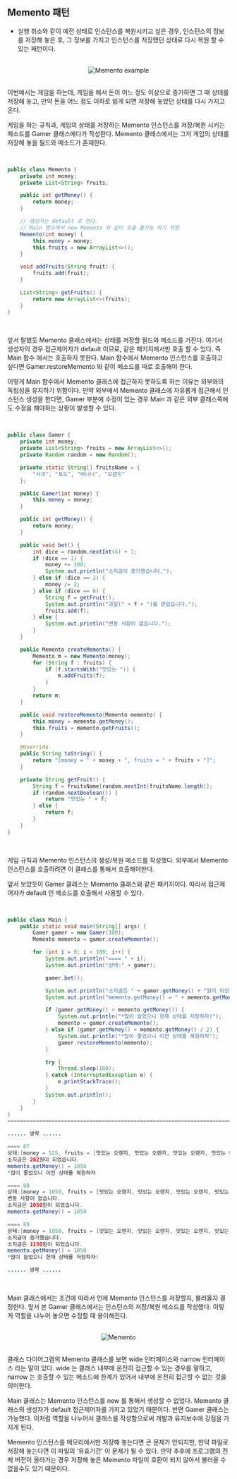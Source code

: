 ## Memento 패턴

- 실행 취소와 같이 예전 상태로 인스턴스를 복원시키고 싶은 경우, 인스턴스의 정보를 저장해 놓은 후, 그 정보를 가지고 인스턴스를 저장했던 상태로 다시 복원 할 수 있는 패턴이다.

<br>

<div align="center">
 <img src="../images/Memento%20example.png" alt="Memento example">
</div>

<br>

이번예시는 게임을 하는데, 게임을 해서 돈이 어느 정도 이상으로 증가하면 그 때 상태를 저장해 놓고, 만약 돈을 어느 정도 이하로 잃게 되면 저장해 놓았던 상태를 다시 가지고 온다.

게임을 하는 규칙과, 게임의 상태를 저장하는 Memento 인스턴스를 저장/복원 시키는 메소드를 Gamer 클래스에다가 작성한다. Memento 클래스에서는 그저 게임의 상태를 저장해 놓을 필드와 메소드가 존재한다.

<br>

```java
public class Memento {
    private int money;
    private List<String> fruits;

    public int getMoney() {
        return money;
    }

    // 생성자는 default 로 한다.
    // Main 함수에서 new Memento 와 같이 호출 불가능 하기 위함
    Memento(int money) {
        this.money = money;
        this.fruits = new ArrayList<>();
    }

    void addFruits(String fruit) {
        fruits.add(fruit);
    }

    List<String> getFruits() {
        return new ArrayList<>(fruits);
    }
}
```

<br>

앞서 말했듯 Memento 클래스에서는 상태를 저장할 필드와 메소드를 가진다. 여기서 생성자의 경우 접근제어자가 default 이므로, 같은 패키지에서만 호출 할 수 있다. 즉 Main 함수 에서는 호출하지 못한다. Main 함수에서 Memento 인스턴스를 호출하고 싶다면 Gamer.restoreMemento 와 같이 메소드를 따로 호출해야 한다.

이렇게 Main 함수에서 Memento 클래스에 접근하지 못하도록 하는 이유는 외부와의 독립성을 유지하기 위함이다. 만약 외부에서 Memento 클래스에 자유롭게 접근해서 인스턴스 생성을 한다면, Gamer 부분에 수정이 있는 경우 Main 과 같은 외부 클래스쪽에도 수정을 해야하는 상황이 발생할 수 있다.

<br>

```java
public class Gamer {
    private int money;
    private List<String> fruits = new ArrayList<>();
    private Random random = new Random();

    private static String[] fruitsName = {
        "사과", "포도", "바나나", "오렌지"
    };

    public Gamer(int money) {
        this.money = money;
    }

    public int getMoney() {
        return money;
    }

    public void bet() {
        int dice = random.nextInt(6) + 1;
        if (dice == 1) {
            money += 100;
            System.out.println("소지금이 증가했습니다.");
        } else if (dice == 2) {
            money /= 2;
        } else if (dice == 6) {
            String f = getFruit();
            System.out.println("과일(" + f + ")를 받았습니다.");
            fruits.add(f);
        } else {
            System.out.println("변동 사항이 없습니다.");
        }
    }

    public Memento createMemento() {
        Memento m = new Memento(money);
        for (String f : fruits) {
            if (f.startsWith("맛있는 ")) {
                m.addFruits(f);
            }
        }
        return m;
    }

    public void restoreMemento(Memento memento) {
        this.money = memento.getMoney();
        this.fruits = memento.getFruits();
    }

    @Override
    public String toString() {
        return "[money = " + money + ", fruits = " + fruits + "]";
    }

    private String getFruit() {
        String f = fruitsName[random.nextInt(fruitsName.length)];
        if (random.nextBoolean()) {
            return "맛있는 " + f;
        } else {
            return f;
        }
    }
}
```
<br>

게임 규칙과 Memento 인스턴스의 생성/복원 메소드를 작성했다. 외부에서 Memento 인스턴스를 호출하려면 이 클래스를 통해서 호출해야한다.

앞서 보았듯이 Gamer 클래스는 Memento 클래스와 같은 패키지이다. 따라서 접근제어자가 default 인 메소드를 호출해서 사용할 수 있다.

<br>

```java
public class Main {
    public static void main(String[] args) {
        Gamer gamer = new Gamer(100);
        Memento memento = gamer.createMemento();

        for (int i = 0; i < 100; i++) {
            System.out.println("==== " + i);
            System.out.println("상태:" + gamer);

            gamer.bet();

            System.out.println("소지금은 " + gamer.getMoney() + "원이 되었습니다.");
            System.out.println("memento.getMoney() = " + memento.getMoney());

            if (gamer.getMoney() > memento.getMoney()) {
                System.out.println("*많이 늘었으니 현재 상태를 저장하자!");
                memento = gamer.createMemento();
            } else if (gamer.getMoney() < memento.getMoney() / 2) {
                System.out.println("*많이 줄었으니 이전 상태를 복원하자");
                gamer.restoreMemento(memento);
            }

            try {
                Thread.sleep(100);
            } catch (InterruptedException e) {
                e.printStackTrace();
            }
            System.out.println();
        }
    }
}
============================================================================

...... 생략 ......

==== 87
상태:[money = 525, fruits = [맛있는 오렌지, 맛있는 오렌지, 맛있는 오렌지, 맛있는 바나나, 맛있는 바나나, 바나나, 포도, 포도]]
소지금은 262원이 되었습니다.
memento.getMoney() = 1050
*많이 줄었으니 이전 상태를 복원하자

==== 88
상태:[money = 1050, fruits = [맛있는 오렌지, 맛있는 오렌지, 맛있는 오렌지, 맛있는 바나나, 맛있는 바나나]]
변동 사항이 없습니다.
소지금은 1050원이 되었습니다.
memento.getMoney() = 1050

==== 89
상태:[money = 1050, fruits = [맛있는 오렌지, 맛있는 오렌지, 맛있는 오렌지, 맛있는 바나나, 맛있는 바나나]]
소지금이 증가했습니다.
소지금은 1150원이 되었습니다.
memento.getMoney() = 1050
*많이 늘었으니 현재 상태를 저장하자!

...... 생략 ......
```

<br>

Main 클래스에서는 조건에 따라서 언제 Memento 인스턴스를 저장할지, 불러올지 결정한다.  앞서 본 Gamer 클래스에서는 인스턴스의 저장/복원 메소드를 작성했다. 이렇게 역할을 나누어 놓으면 수정할 때 용이해진다.

<br>

<div align="center">
 <img src="../images/Memento.png" alt="Memento">
</div>

<br>

클래스 다이어그램의 Memento 클래스를 보면 wide 인터페이스와 narrow 인터페이스 라는 말이 있다. wide 는 클래스 내부에 온전히 접근할 수 있는 경우를 말하고, narrow 는 호출할 수 있는 메소드에 한계가 있어서 내부에 온전히 접근할 수 없는 것을 의미한다.

Main 클래스는 Memento 인스턴스를 new 를 통해서 생성할 수 없었다. Memento 클래스의 생성자가 default 접근제어자를 가지고 있었기 때문이다. 반면 Gamer 클래스는 가능했다. 이처럼 역할을 나누어서 클래스를 작성함으로써 개발과 유지보수에 강점을 가지게 된다.

Memento 인스턴스를 메모리에서만 저장해 놓는다면 큰 문제가 안되지만, 만약 파일로 저장해 놓는다면 이 파일의 ‘유효기간’ 이 문제가 될 수 있다. 만약 추후에 프로그램의 전체 버전이 올라가는 경우 저장해 놓은 Memento 파일이 호환이 되지 않아서 불러올 수 없을수도 있기 때문이다.
